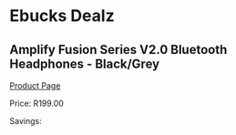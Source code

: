 
# Ebucks Dealz
## Amplify Fusion Series V2.0 Bluetooth Headphones - Black/Grey
[Product Page](https://www.ebucks.com/web/shop/productSelected.do?prodId=1206092218&catId=1205739018)

Price: R199.00

Savings: 


	